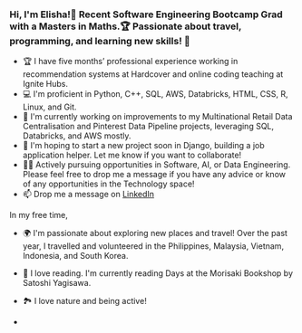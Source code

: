 ### Hi, I'm Elisha!👋 Recent Software Engineering Bootcamp Grad with a Masters in Maths.🏆 Passionate about travel, programming, and learning new skills! 🌱 

<!--
**elishagretton/elishagretton** is a ✨ _special_ ✨ repository because its `README.md` (this file) appears on your GitHub profile.

Here are some ideas to get you started:

- 🔭 I’m currently working on ...
- 🌱 I’m currently learning ...
- 👯 I’m looking to collaborate on ...
- 🤔 I’m looking for help with ...
- 💬 Ask me about ...
- 📫 How to reach me: ...
- 😄 Pronouns: ...
- ⚡ Fun fact: ...
-->

- 🏆 I have five months’ professional experience working in recommendation systems at Hardcover and online coding teaching at Ignite Hubs. 
- 💻 I'm proficient in Python, C++, SQL, AWS, Databricks, HTML, CSS, R, Linux, and Git.
- 🔭 I'm currently working on improvements to my Multinational Retail Data Centralisation and Pinterest Data Pipeline projects, leveraging SQL, Databricks, and AWS mostly.
- 🤔 I'm hoping to start a new project soon in Django, building a job application helper. Let me know if you want to collaborate!
- 👩‍💻 Actively pursuing opportunities in Software, AI, or Data Engineering. Please feel free to drop me a message if you have any advice or know of any opportunities in the Technology space!
- 📫 Drop me a message on [LinkedIn](https://www.linkedin.com/in/elishagretton/)
  
In my free time, 
- 🌍 I'm passionate about exploring new places and travel! Over the past year, I travelled and volunteered in the Philippines, Malaysia, Vietnam, Indonesia, and South Korea. 
- 📕 I love reading. I'm currently reading Days at the Morisaki Bookshop by Satoshi Yagisawa.
- 🏞️ I love nature and being active!

- 

  

